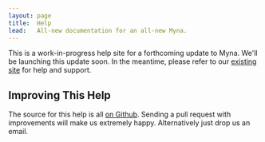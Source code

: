 ```yaml
---
layout: page
title:  Help
lead:   All-new documentation for an all-new Myna.
---
```


<p class="alert alert-danger">
  This is a work-in-progress help site for a forthcoming update to Myna. We'll be launching this update soon. In the meantime, please refer to our <a href="https://mynaweb.com/help">existing site</a> for help and support.
</p>

## Improving This Help

The source for this help is all [on Github](https://github.com/myna/help). Sending a pull request with improvements will make us extremely happy. Alternatively just drop us an email.
